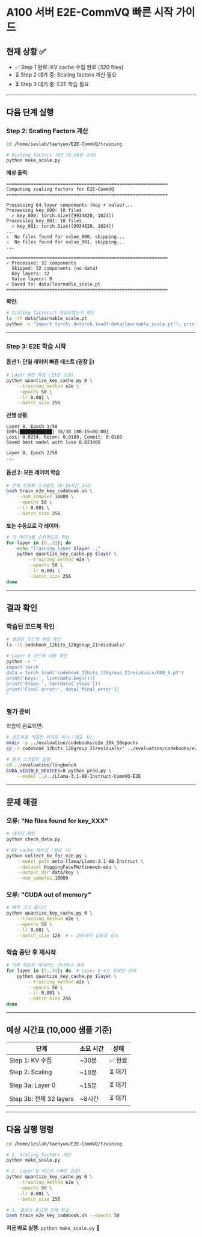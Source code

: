 # A100 서버 E2E-CommVQ 빠른 시작 가이드

## 현재 상황 ✅

- ✅ Step 1 완료: KV cache 수집 완료 (320 files)
- ⏳ Step 2 대기 중: Scaling factors 계산 필요
- ⏳ Step 3 대기 중: E2E 학습 필요

---

## 다음 단계 실행

### Step 2: Scaling Factors 계산

```bash
cd /home/ieslab/taehyun/E2E-CommVQ/training

# Scaling factors 계산 (5-10분 소요)
python make_scale.py
```

**예상 출력**:
```
============================================================
Computing scaling factors for E2E-CommVQ
============================================================

Processing 64 layer components (key + value)...
Processing key_000: 10 files
  ✓ key_000: torch.Size([9934820, 1024])
Processing key_001: 10 files
  ✓ key_001: torch.Size([9934820, 1024])
...
⚠️  No files found for value_000, skipping...
⚠️  No files found for value_001, skipping...
...

============================================================
✓ Processed: 32 components
  Skipped: 32 components (no data)
  Key layers: 32
  Value layers: 0
✓ Saved to: data/learnable_scale.pt
============================================================
```

**확인**:
```bash
# Scaling factors가 생성되었는지 확인
ls -lh data/learnable_scale.pt
python -c "import torch; d=torch.load('data/learnable_scale.pt'); print('Keys:', list(d.keys())); print('Key layers:', len(d['key']))"
```

---

### Step 3: E2E 학습 시작

#### 옵션 1: 단일 레이어 빠른 테스트 (권장 🌟)

```bash
# Layer 0만 학습 (15분 소요)
python quantize_key_cache.py 0 \
    --training_method e2e \
    --epochs 50 \
    --lr 0.001 \
    --batch_size 256
```

**진행 상황**:
```
Layer 0, Epoch 1/50
100%|████████████| 38/38 [00:15<00:00]
Loss: 0.0234, Recon: 0.0189, Commit: 0.0180
Saved best model with loss 0.023400

Layer 0, Epoch 2/50
...
```

#### 옵션 2: 모든 레이어 학습

```bash
# 전체 자동화 스크립트 (8-10시간 소요)
bash train_e2e_key_codebook.sh \
    --num_samples 10000 \
    --epochs 50 \
    --lr 0.001 \
    --batch_size 256
```

**또는 수동으로 각 레이어**:
```bash
# 각 레이어를 순차적으로 학습
for layer in {0..31}; do
    echo "Training layer $layer..."
    python quantize_key_cache.py $layer \
        --training_method e2e \
        --epochs 50 \
        --lr 0.001 \
        --batch_size 256
done
```

---

## 결과 확인

### 학습된 코드북 확인

```bash
# 생성된 코드북 파일 확인
ls -lh codebook_12bits_128group_21residuals/

# Layer 0 코드북 내용 확인
python -c "
import torch
data = torch.load('codebook_12bits_128group_21residuals/000_0.pt')
print('Keys:', list(data.keys()))
print('Steps:', len(data['steps']))
print('Final error:', data['final_error'])
"
```

### 평가 준비

학습이 완료되면:

```bash
# 코드북을 적절한 위치로 복사 (필요 시)
mkdir -p ../evaluation/codebooks/e2e_10k_50epochs
cp -r codebook_12bits_128group_21residuals/* ../evaluation/codebooks/e2e_10k_50epochs/

# 평가 스크립트 실행
cd ../evaluation/longbench
CUDA_VISIBLE_DEVICES=0 python pred.py \
    --model ../../Llama-3.1-8B-Instruct-CommVQ-E2E
```

---

## 문제 해결

### 오류: "No files found for key_XXX"

```bash
# 데이터 확인
python check_data.py

# KV cache 재수집 (필요 시)
python collect_kv_for_e2e.py \
    --model_path meta-llama/Llama-3.1-8B-Instruct \
    --dataset HuggingFaceFW/fineweb-edu \
    --output_dir data/key \
    --num_samples 10000
```

### 오류: "CUDA out of memory"

```bash
# 배치 크기 줄이기
python quantize_key_cache.py 0 \
    --training_method e2e \
    --epochs 50 \
    --lr 0.001 \
    --batch_size 128  # ← 256에서 128로 감소
```

### 학습 중단 후 재시작

```bash
# 이미 학습된 레이어는 건너뛰고 계속
for layer in {5..31}; do  # Layer 0-4는 완료된 상태
    python quantize_key_cache.py $layer \
        --training_method e2e \
        --epochs 50 \
        --lr 0.001 \
        --batch_size 256
done
```

---

## 예상 시간표 (10,000 샘플 기준)

| 단계 | 소요 시간 | 상태 |
|------|----------|------|
| Step 1: KV 수집 | ~30분 | ✅ 완료 |
| Step 2: Scaling | ~10분 | ⏳ 대기 |
| Step 3a: Layer 0 | ~15분 | ⏳ 대기 |
| Step 3b: 전체 32 layers | ~8시간 | ⏳ 대기 |

---

## 다음 실행 명령

```bash
cd /home/ieslab/taehyun/E2E-CommVQ/training

# 1. Scaling factors 계산
python make_scale.py

# 2. Layer 0 테스트 (빠른 검증)
python quantize_key_cache.py 0 \
    --training_method e2e \
    --epochs 50 \
    --lr 0.001 \
    --batch_size 256

# 3. 결과가 좋으면 전체 학습
bash train_e2e_key_codebook.sh --epochs 50
```

**지금 바로 실행**: `python make_scale.py` 🚀

